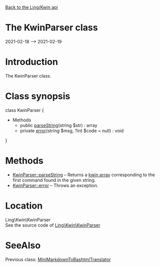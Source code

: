 [Back to the Ling/Kwin api](https://github.com/lingtalfi/Kwin/blob/master/doc/api/Ling/Kwin.md)



The KwinParser class
================
2021-02-18 --> 2021-02-19






Introduction
============

The KwinParser class.



Class synopsis
==============


class <span class="pl-k">KwinParser</span>  {

- Methods
    - public [parseString](https://github.com/lingtalfi/Kwin/blob/master/doc/api/Ling/Kwin/KwinParser/parseString.md)(string $str) : array
    - private [error](https://github.com/lingtalfi/Kwin/blob/master/doc/api/Ling/Kwin/KwinParser/error.md)(string $msg, ?int $code = null) : void

}






Methods
==============

- [KwinParser::parseString](https://github.com/lingtalfi/Kwin/blob/master/doc/api/Ling/Kwin/KwinParser/parseString.md) &ndash; Returns a [kwin array](https://github.com/lingtalfi/TheBar/blob/master/discussions/kwin-notation.md#kwin-array) corresponding to the first command found in the given string.
- [KwinParser::error](https://github.com/lingtalfi/Kwin/blob/master/doc/api/Ling/Kwin/KwinParser/error.md) &ndash; Throws an exception.





Location
=============
Ling\Kwin\KwinParser<br>
See the source code of [Ling\Kwin\KwinParser](https://github.com/lingtalfi/Kwin/blob/master/KwinParser.php)



SeeAlso
==============
Previous class: [MiniMarkdownToBashtmlTranslator](https://github.com/lingtalfi/Kwin/blob/master/doc/api/Ling/Kwin/Helper/MiniMarkdownToBashtmlTranslator.md)<br>
